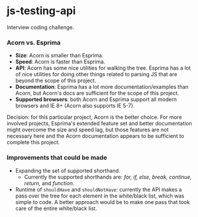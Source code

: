 js-testing-api
==============

Interview coding challenge.

### Acorn vs. Esprima

* **Size**: Acorn is smaller than Esprima.
* **Speed**: Acorn is faster than Esprima.
* **API**: Acorn has some nice utilities for walking the tree. Esprima has a lot of nice utilities for doing other things related to parsing JS that are beyond the scope of this project.
* **Documentation**: Esprima has a lot more documentation/examples than Acorn, but Acorn's docs are sufficient for the scope of this project.
* **Supported browsers**: both Acorn and Esprima support all modern browsers and IE 8+ (Acorn also supports IE 5-7).

Decision: for this particular project, Acorn is the better choice. For more involved projects, Esprima's extended feature set and better documentation might overcome the size and speed lag, but those features are not necessary here and the Acorn documentation appears to be sufficient to complete this project.

### Improvements that could be made

* Expanding the set of supported shorthand.
  * Currently the supported shorthands are: _for, if, else, break, continue, return,_ and _function_.
* Runtime of <code>shouldHave</code> and <code>shouldNotHave</code>: currently the API makes a pass over the tree for each element in the white/black list, which was simple to code. A better approach would be to make one pass that took care of the entire white/black list.
